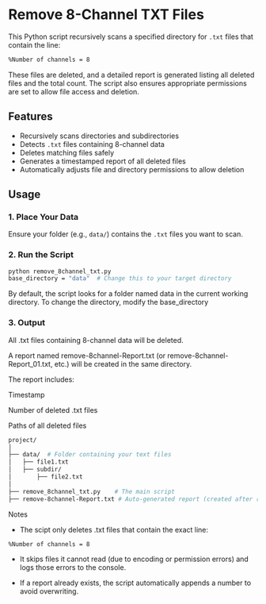 # Remove 8-Channel TXT Files

This Python script recursively scans a specified directory for `.txt` files that contain the line:
```bash
%Number of channels = 8
```

These files are deleted, and a detailed report is generated listing all deleted files and the total count. The script also ensures appropriate permissions are set to allow file access and deletion.

## Features

- Recursively scans directories and subdirectories
- Detects `.txt` files containing 8-channel data
- Deletes matching files safely
- Generates a timestamped report of all deleted files
- Automatically adjusts file and directory permissions to allow deletion

## Usage

### 1. Place Your Data

Ensure your folder (e.g., `data/`) contains the `.txt` files you want to scan.

### 2. Run the Script

```bash
python remove_8channel_txt.py
base_directory = "data"  # Change this to your target directory
```

By default, the script looks for a folder named data in the current working directory. To change the directory, modify the base_directory

### 3. Output

All .txt files containing 8-channel data will be deleted.

A report named remove-8channel-Report.txt (or remove-8channel-Report_01.txt, etc.) will be created in the same directory.

The report includes:

Timestamp

Number of deleted .txt files

Paths of all deleted files

```bash
project/
│
├── data/  # Folder containing your text files
│   ├── file1.txt
│   ├── subdir/
│       ├── file2.txt
│
├── remove_8channel_txt.py    # The main script
├── remove-8channel-Report.txt # Auto-generated report (created after running)
```

Notes
- The scipt only deletes .txt files that contain the exact line:
```bash
%Number of channels = 8
```
- It skips files it cannot read (due to encoding or permission errors) and logs those errors to the console.

- If a report already exists, the script automatically appends a number to avoid overwriting.
